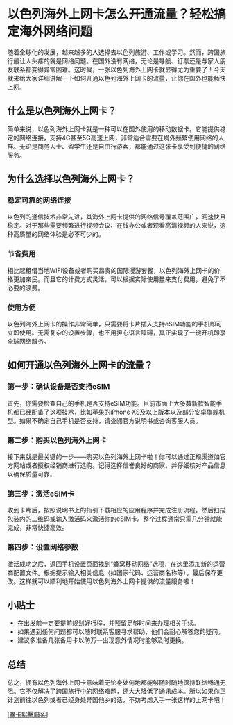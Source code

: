 # 以色列海外上网卡怎么开通流量？轻松搞定海外网络问题

随着全球化的发展，越来越多的人选择去以色列旅游、工作或学习。然而，跨国旅行最让人头疼的就是网络问题。在国外没有网络，无论是导航、订票还是与家人朋友联系都变得异常困难。这时候，一张以色列海外上网卡就显得尤为重要了！今天就来给大家详细讲解一下如何开通以色列海外上网卡的流量，让你在国外也能畅快上网。

## 什么是以色列海外上网卡？

简单来说，以色列海外上网卡就是一种可以在国外使用的移动数据卡。它能提供稳定的网络连接，支持4G甚至5G高速上网，非常适合需要在境外频繁使用网络的人群。无论是商务人士、留学生还是自由行游客，都能通过这张卡享受到便捷的网络服务。

## 为什么选择以色列海外上网卡？

### 稳定可靠的网络连接

以色列的通信技术非常先进，其海外上网卡提供的网络信号覆盖范围广，网速快且稳定。对于那些需要频繁进行视频会议、在线办公或者观看高清视频的人来说，这种高质量的网络体验是必不可少的。

### 节省费用

相比起租借当地WiFi设备或者购买昂贵的国际漫游套餐，以色列海外上网卡的价格更加亲民。而且它的计费方式灵活，可以根据实际使用量来支付费用，避免了不必要的浪费。

### 使用方便

以色列海外上网卡的操作非常简单，只需要将卡片插入支持eSIM功能的手机即可立即使用。无需复杂的设置步骤，也不用担心语言障碍，真正实现了一键开机即享全球网络服务。

## 如何开通以色列海外上网卡的流量？

### 第一步：确认设备是否支持eSIM

首先，你需要检查自己的手机是否支持eSIM功能。目前市面上大多数新款智能手机都已经配备了这项技术，比如苹果的iPhone XS及以上版本以及部分安卓旗舰机型。如果不确定自己手机是否支持，请查阅官方说明书或咨询客服人员。

### 第二步：购买以色列海外上网卡

接下来就是最关键的一步——购买以色列海外上网卡啦！你可以通过正规渠道如官方网站或者授权经销商进行选购。记得选择信誉良好的商家，并仔细核对产品信息以确保质量可靠。

### 第三步：激活eSIM卡

收到卡片后，按照说明书上的指引下载相应的应用程序并完成注册流程。然后扫描包装内的二维码或输入激活码来激活你的eSIM卡。整个过程通常只需几分钟就能完成，非常快捷高效。

### 第四步：设置网络参数

激活成功之后，返回手机设置页面找到“蜂窝移动网络”选项，在这里添加新的运营商配置文件。根据提示输入相关信息（如国家代码、运营商名称等），最后保存更改。这样就可以顺利地开始使用以色列海外上网卡提供的流量服务啦！

## 小贴士

- 在出发前一定要提前规划好行程，并预留足够时间来办理相关手续。
- 如果遇到任何问题都可以随时联系客服寻求帮助，他们会耐心解答您的疑问。
- 建议多准备几张备用卡以防万一出现意外情况时能够及时更换。

## 总结

总之，拥有以色列海外上网卡意味着无论身处何地都能够随时随地保持联络畅通无阻。它不仅解决了跨国旅行中的网络难题，还大大降低了通讯成本。所以如果你正计划前往以色列或者已经身处异国他乡的话，不妨考虑入手一张这样的上网卡吧！

[[購卡點擊聯系](https://t.me/s/esim1088)]